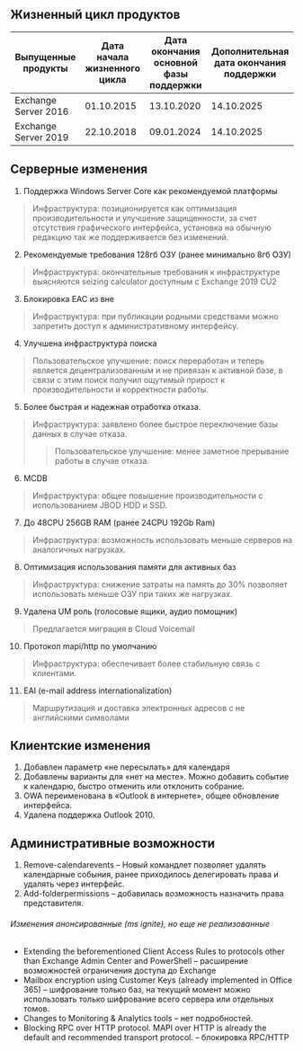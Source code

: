 ## Жизненный цикл продуктов

Выпущенные продукты |	Дата начала жизненного цикла	| Дата окончания основной фазы поддержки |	Дополнительная дата окончания поддержки
------------ | ------------ | ------------| ------------
Exchange Server 2016 |	01.10.2015 |	13.10.2020 |	14.10.2025
Exchange Server 2019 |	22.10.2018 |	09.01.2024 |	14.10.2025

## Серверные изменения

1.	Поддержка Windows Server Core как рекомендуемой платформы
> Инфраструктура: позиционируется как оптимизация производительности и улучшение защищенности, за счет отсутствия графического интерфейса, установка на обычную редакцию так же поддерживается без изменений.

2.	Рекомендуемые требования 128гб ОЗУ (ранее минимально 8гб ОЗУ)
> Инфраструктура: окончательные требования к инфраструктуре выясняются seizing calculator доступным с Exchange 2019 CU2 

3.	Блокировка EAC из вне
> Инфраструктура: при публикации родными средствами можно запретить доступ к административному интерфейсу.

4.	Улучшена инфраструктура поиска
> Пользовательское улучшение: поиск переработан и теперь является децентрализованным и не привязан к активной базе, в связи с этим поиск получил ощутимый прирост к производительности и корректности работы.

5.	Более быстрая и надежная отработка отказа.
> Инфраструктура: заявлено более быстрое переключение базы данных в случае отказа.
>> Пользовательское улучшение: менее заметное прерывание работы в случае отказа.

6.	MCDB
> Инфраструктура: общее повышение производительности с использованием JBOD HDD и SSD.

7.	До 48CPU 256GB RAM (ранее 24CPU 192Gb Ram)
> Инфраструктура: возможность использовать меньше серверов на аналогичных нагрузках.

8.	Оптимизация использования памяти для активных баз
> Инфраструктура: снижение затраты на память до 30% позволяет использовать меньше ОЗУ при таких же нагрузках.

9.	Удалена UM роль (голосовые ящики, аудио помощник)
> Предлагается миграция в Cloud Voicemail

10.	Протокол mapi/http по умолчанию
> Инфраструктура: обеспечивает более стабильную связь с клиентами.

11.	EAI (e-mail address internationalization)
> Маршрутизация и доставка электронных адресов с не английскими символами


## Клиентские изменения

1.	Добавлен параметр «не пересылать» для календаря
2.	Добавлены варианты для «нет на месте». Можно добавить событие к календарю, быстро отменить или отклонить собрание.
3.	OWA переименована в «Outlook в интернете», общее обновление интерфейса.
4.	Удалена поддержка Outlook 2010.


## Административные возможности
1.	Remove-calendarevents – Новый командлет позволяет удалять календарные собыния, ранее приходилось делегировать права и удалять через интерфейс.
2.	Add-folderpermissions – добавилась возможность назначить права представителя.


###### Изменения анонсированные (ms ignite), но еще не реализованные
* Extending the beforementioned Client Access Rules to protocols other than Exchange Admin Center and PowerShell – расширение возможностей ограничения доступа до Exchange
* Mailbox encryption using Customer Keys (already implemented in Office 365) – шифрование только баз, на текущий момент можно использовать только шифрование всего сервера или отдельных томов.
* Changes to Monitoring & Analytics tools – нет подробностей.
* Blocking RPC over HTTP protocol. MAPI over HTTP is already the default and recommended transport protocol. – блокировка RPC/HTTP
